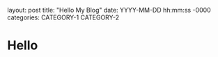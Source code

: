 layout: post
title: "Hello My Blog"
date: YYYY-MM-DD hh:mm:ss -0000
categories: CATEGORY-1 CATEGORY-2

# Hello 
